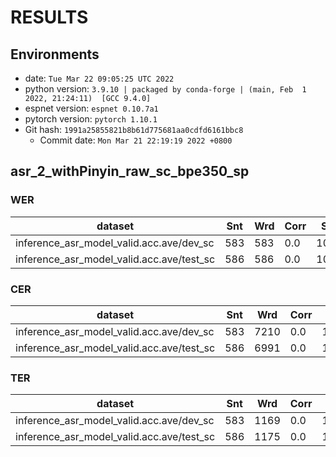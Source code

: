 <!-- Generated by scripts/utils/show_asr_result.sh -->
# RESULTS
## Environments
- date: `Tue Mar 22 09:05:25 UTC 2022`
- python version: `3.9.10 | packaged by conda-forge | (main, Feb  1 2022, 21:24:11)  [GCC 9.4.0]`
- espnet version: `espnet 0.10.7a1`
- pytorch version: `pytorch 1.10.1`
- Git hash: `1991a25855821b8b61d775681aa0cdfd6161bbc8`
  - Commit date: `Mon Mar 21 22:19:19 2022 +0800`

## asr_2_withPinyin_raw_sc_bpe350_sp
### WER

|dataset|Snt|Wrd|Corr|Sub|Del|Ins|Err|S.Err|
|---|---|---|---|---|---|---|---|---|
|inference_asr_model_valid.acc.ave/dev_sc|583|583|0.0|100.0|0.0|1130.5|1230.5|100.0|
|inference_asr_model_valid.acc.ave/test_sc|586|586|0.0|100.0|0.0|1087.0|1187.0|100.0|

### CER

|dataset|Snt|Wrd|Corr|Sub|Del|Ins|Err|S.Err|
|---|---|---|---|---|---|---|---|---|
|inference_asr_model_valid.acc.ave/dev_sc|583|7210|0.0|100.0|0.0|288.1|388.1|100.0|
|inference_asr_model_valid.acc.ave/test_sc|586|6991|0.0|100.0|0.0|286.9|386.9|100.0|

### TER

|dataset|Snt|Wrd|Corr|Sub|Del|Ins|Err|S.Err|
|---|---|---|---|---|---|---|---|---|
|inference_asr_model_valid.acc.ave/dev_sc|583|1169|0.0|100.0|0.0|521.2|621.2|100.0|
|inference_asr_model_valid.acc.ave/test_sc|586|1175|0.0|100.0|0.0|499.2|599.2|100.0|

